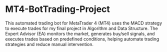 # MT4-BotTrading-Project
This automated trading bot for MetaTrader 4 (MT4) uses the MACD strategy to execute trades for my final project in Algorithm and Data Structure. The Expert Advisor (EA) monitors the market, generates buy/sell signals, and executes trades based on predefined conditions, helping automate trading strategies and reduce manual intervention.
